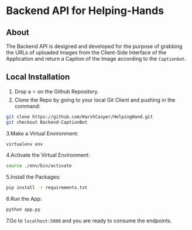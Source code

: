 # Backend API for Helping-Hands

## About

The Backend API is designed and developed for the purpose of grabbing the URLs of uploaded Images from the Client-Side Interface of the Application and return a Caption of the Image according to the `Captionbot`.

## Local Installation

1. Drop a ⭐ on the Github Repository.
2. Clone the Repo by going to your local Git Client and pushing in the command:

```sh
git clone https://github.com/HarshCasper/HelpingHand.git
git checkout Backend-CaptionBot
```

3.Make a Virtual Environment:

```sh
virtualenv env
```

4.Activate the Virtual Environment:

```sh
source ./env/bin/activate
```

5.Install the Packages:

```sh
pip install -r requirements.txt
```

6.Run the App:

```sh
python app.py
```

7.Go to ```localhost:5000``` and you are ready to consume the endpoints.
